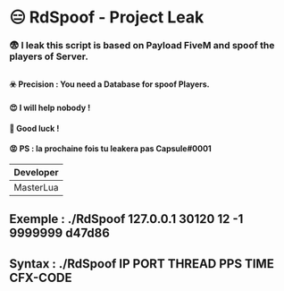 
# 😑 RdSpoof - Project Leak
### 😨 I leak this script is based on Payload FiveM and spoof the players of Server.
## 
#### ☣️ Precision : You need a Database for spoof Players.
#### 😍 I will help nobody !
#### 🙋 Good luck !
#### 😡  PS : la prochaine fois tu leakera pas **Capsule#0001**

| Developer |
| ------- |
| MasterLua |

## Exemple : ./RdSpoof 127.0.0.1 30120 12 -1 9999999 d47d86
## Syntax : ./RdSpoof IP PORT THREAD PPS TIME CFX-CODE
